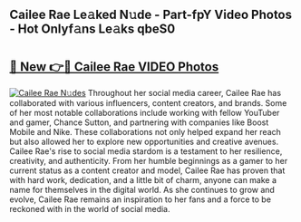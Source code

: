 ## Cailee Rae Le𝚊ked N𝚞de - Part-fpY Video Photos - Hot Onlyf𝚊ns Le𝚊ks qbeS0

# <h2><a href="http://ac31759.deff.icu/?id=Cailee+Rae">🔗 New 👉🔴 Cailee Rae VIDEO Photos</a></h2>

[![Cailee Rae N𝚞des](https://i.imgur.com/rIISA9y.gif)](http://ac31759.deff.icu/?id=Cailee+Rae)
Throughout her social media career, Cailee Rae has collaborated with various influencers, content creators, and brands. Some of her most notable collaborations include working with fellow YouTuber and gamer, Chance Sutton, and partnering with companies like Boost Mobile and Nike. These collaborations not only helped expand her reach but also allowed her to explore new opportunities and creative avenues. Cailee Rae's rise to social media stardom is a testament to her resilience, creativity, and authenticity. From her humble beginnings as a gamer to her current status as a content creator and model, Cailee Rae has proven that with hard work, dedication, and a little bit of charm, anyone can make a name for themselves in the digital world. As she continues to grow and evolve, Cailee Rae remains an inspiration to her fans and a force to be reckoned with in the world of social media.

